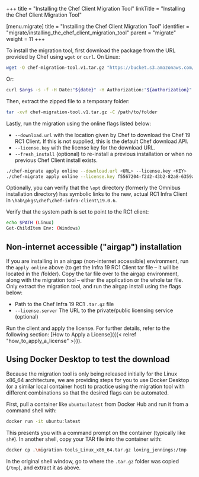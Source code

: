 +++
title = "Installing the Chef Client Migration Tool"
linkTitle = "Installing the Chef Client Migration Tool"

[menu.migrate]
title = "Installing the Chef Client Migration Tool"
identifier = "migrate/installing_the_chef_client_migration_tool"
parent = "migrate"
weight = 11
+++

To install the migration tool, first download the package from the URL provided by Chef using `wget` or `curl`. On Linux:

```sh
wget -O chef-migration-tool.v1.tar.gz "https://bucket.s3.amazonaws.com/BUCKETNAME/FILENAME.tar.gz?Signature=SIGNATURESTRING&AWSAccessKeyId=IFTHEREISONE"
```

Or:

```sh
curl $args -s -f -H Date:"${date}" -H Authorization:"${authorization}" https://s3.amazonaws.com"${path/to/file}"
```

Then, extract the zipped file to a temporary folder:

```sh
tar -xvf chef-migration-tool.v1.tar.gz -C /path/to/folder
```

Lastly, run the migration using the online flags listed below:

- `--download.url` with the location given by Chef to download the Chef 19 RC1 Client. If this is not supplied, this is the default Chef download API.
- `--license.key` with the license key for the download URL.
- `--fresh_install` (optional) to re-install a previous installation or when no previous Chef Client install exists.

```sh
./chef-migrate apply online --download.url <URL> --license.key <KEY>
./chef-migrate apply online --license.key f5567204-f2d2-43b2-82a8-6359acfa3fb8 --fresh_install
```

Optionally, you can verify that the `\opt` directory (formerly the Omnibus installation directory) has symbolic links to the new, actual RC1 Infra Client in `\hab\pkgs\chef\chef-infra-client\19.0.6`.

Verify that the system path is set to point to the RC1 client:

```sh
echo $PATH (Linux)
Get-ChildItem Env: (Windows)
```

## Non-internet accessible ("airgap") installation

If you are installing in an airgap (non-internet accessible) environment, run the `apply online` above (to get the Infra 19 RC1 Client tar file – it will be located in the /folder). Copy the tar file over to the airgap environment, along with the migration tool – either the application or the whole tar file. Only extract the migration tool, and run the airgap install using the flags below:

- Path to the Chef Infra 19 RC1 `.tar.gz` file
- `--license.server` The URL to the private/public licensing service (optional)

Run the client and apply the license. For further details, refer to the following section: [How to Apply a License]({{< relref "how_to_apply_a_license" >}}).

## Using Docker Desktop to test the download

Because the migration tool is only being released initially for the Linux x86_64 architecture, we are providing steps for you to use Docker Desktop (or a similar local container host) to practice using the migration tool with different combinations so that the desired flags can be automated.

First, pull a container like `ubuntu:latest` from Docker Hub and run it from a command shell with:

```sh
docker run -it ubuntu:latest
```

This presents you with a command prompt on the container (typically like `sh#`).  In another shell, copy your TAR file into the container with:

```sh
docker cp .\migration-tools_Linux_x86_64.tar.gz loving_jennings:/tmp
```

In the original shell window, go to where the `.tar.gz` folder was copied (`/tmp`), and extract it as above.

